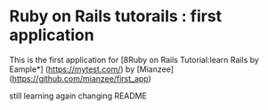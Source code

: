 # Ruby on Rails tutorails : first application


This is the first application for [8Ruby on Rails Tutorial:learn Rails by Eample*] (https://mytest.com/) by [Mianzee] (https://github.com/mianzee/first_app)

still learning again changing README
